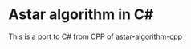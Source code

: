 # Astar algorithm in C#

This is a port to C# from CPP of [astar-algorithm-cpp](https://github.com/justinhj/astar-algorithm-cpp)
